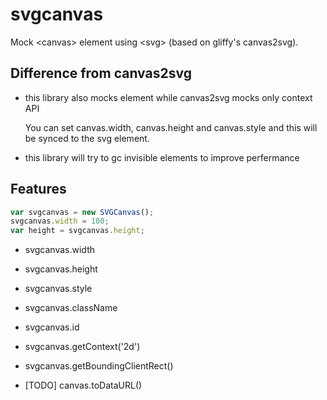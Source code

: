 # svgcanvas

Mock &lt;canvas> element using &lt;svg> (based on gliffy's canvas2svg).

## Difference from canvas2svg

- this library also mocks <canvas> element while canvas2svg mocks only context API

    You can set canvas.width, canvas.height and canvas.style and this will be synced to the svg element.

- this library will try to gc invisible elements to improve perfermance

## Features

```javascript
var svgcanvas = new SVGCanvas();
svgcanvas.width = 100;
var height = svgcanvas.height;
```

- svgcanvas.width

- svgcanvas.height

- svgcanvas.style

- svgcanvas.className

- svgcanvas.id

- svgcanvas.getContext('2d')

- svgcanvas.getBoundingClientRect()

- [TODO] canvas.toDataURL()

